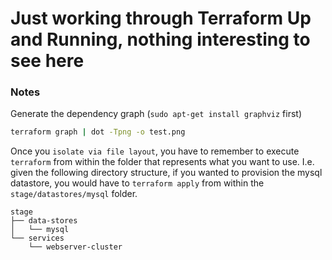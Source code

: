 # Just working through Terraform Up and Running, nothing interesting to see here

### Notes

Generate the dependency graph (`sudo apt-get install graphviz` first)

```bash
terraform graph | dot -Tpng -o test.png
```

Once you `isolate via file layout`, you have to remember to execute `terraform` from within the folder that represents what you want to use.  I.e. given the following directory structure, if you wanted to provision the mysql datastore, you would have to `terraform apply` from within the `stage/datastores/mysql` folder.

```text
stage
├── data-stores
│   └── mysql
└── services
    └── webserver-cluster
```